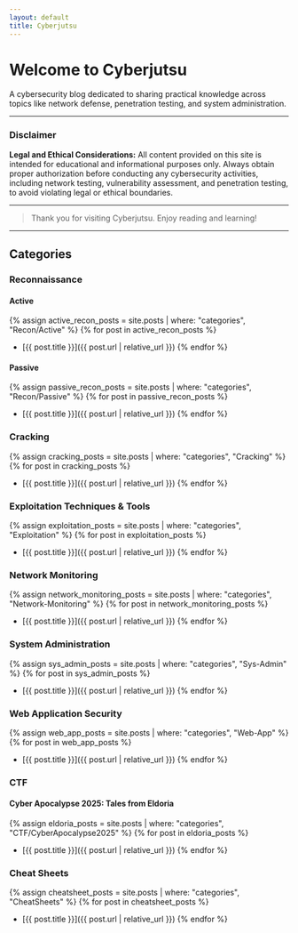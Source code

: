 ```yaml
---
layout: default
title: Cyberjutsu
---
```


# Welcome to Cyberjutsu

A cybersecurity blog dedicated to sharing practical knowledge across topics like network defense, penetration testing, and system administration.

---

### Disclaimer

**Legal and Ethical Considerations:** All content provided on this site is intended for educational and informational purposes only. Always obtain proper authorization before conducting any cybersecurity activities, including network testing, vulnerability assessment, and penetration testing, to avoid violating legal or ethical boundaries.

---

> Thank you for visiting Cyberjutsu. Enjoy reading and learning!

---

## Categories

### Reconnaissance

#### Active

{% assign active_recon_posts = site.posts | where: "categories", "Recon/Active" %}
{% for post in active_recon_posts %}

- [{{ post.title }}]({{ post.url | relative_url }})
{% endfor %}

#### Passive

{% assign passive_recon_posts = site.posts | where: "categories", "Recon/Passive" %}
{% for post in passive_recon_posts %}

- [{{ post.title }}]({{ post.url | relative_url }})
{% endfor %}

### Cracking

{% assign cracking_posts = site.posts | where: "categories", "Cracking" %}
{% for post in cracking_posts %}

- [{{ post.title }}]({{ post.url | relative_url }})
{% endfor %}

### Exploitation Techniques & Tools

{% assign exploitation_posts = site.posts | where: "categories", "Exploitation" %}
{% for post in exploitation_posts %}

- [{{ post.title }}]({{ post.url | relative_url }})
{% endfor %}

### Network Monitoring

{% assign network_monitoring_posts = site.posts | where: "categories", "Network-Monitoring" %}
{% for post in network_monitoring_posts %}

- [{{ post.title }}]({{ post.url | relative_url }})
{% endfor %}

### System Administration

{% assign sys_admin_posts = site.posts | where: "categories", "Sys-Admin" %}
{% for post in sys_admin_posts %}

- [{{ post.title }}]({{ post.url | relative_url }})
{% endfor %}

### Web Application Security

{% assign web_app_posts = site.posts | where: "categories", "Web-App" %}
{% for post in web_app_posts %}

- [{{ post.title }}]({{ post.url | relative_url }})
{% endfor %}

### CTF

#### Cyber Apocalypse 2025: Tales from Eldoria

{% assign eldoria_posts = site.posts | where: "categories", "CTF/CyberApocalypse2025" %}
{% for post in eldoria_posts %}

- [{{ post.title }}]({{ post.url | relative_url }})
{% endfor %}

### Cheat Sheets

{% assign cheatsheet_posts = site.posts | where: "categories", "CheatSheets" %}
{% for post in cheatsheet_posts %}

- [{{ post.title }}]({{ post.url | relative_url }})
{% endfor %}